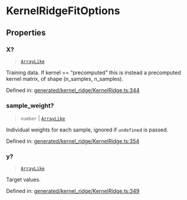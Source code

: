 # KernelRidgeFitOptions

## Properties

### X?

> [`ArrayLike`](../types/ArrayLike.md)

Training data. If kernel == “precomputed” this is instead a precomputed kernel matrix, of shape (n\_samples, n\_samples).

Defined in:  [generated/kernel\_ridge/KernelRidge.ts:344](https://github.com/transitive-bullshit/scikit-learn-ts/blob/b59c1ff/packages/sklearn/src/generated/kernel_ridge/KernelRidge.ts#L344)

### sample\_weight?

> `number` \| [`ArrayLike`](../types/ArrayLike.md)

Individual weights for each sample, ignored if `undefined` is passed.

Defined in:  [generated/kernel\_ridge/KernelRidge.ts:354](https://github.com/transitive-bullshit/scikit-learn-ts/blob/b59c1ff/packages/sklearn/src/generated/kernel_ridge/KernelRidge.ts#L354)

### y?

> [`ArrayLike`](../types/ArrayLike.md)

Target values.

Defined in:  [generated/kernel\_ridge/KernelRidge.ts:349](https://github.com/transitive-bullshit/scikit-learn-ts/blob/b59c1ff/packages/sklearn/src/generated/kernel_ridge/KernelRidge.ts#L349)
